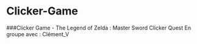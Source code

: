# Clicker-Game
###Clicker Game - The Legend of Zelda : Master Sword Clicker Quest
En groupe avec : Clément_V
